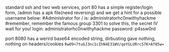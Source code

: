 standard ssh and two web services, port 80 has a simple register/login form,
/admin has a apk file(need reversing) and we get a hint for a possible username below:
#Administrator for / is: administratorhc0nwithyhackme
#remember, remember the famous group 3301 to solve this, the secret IV wait for you!
login: administratorhc0nwithyhackme   password: p4ssw0rd

port 8080 has a werird base64 encoded string, dirbusting gave nothing, nothing on headers/cookies
`RwO9+7tuGJ3nc1cIhN4E31WV/qeYGLURrcS7K+Af85w=`
